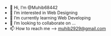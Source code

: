- 👋 Hi, I’m @Muhib68442
- 👀 I’m interested in Web Designing
- 🌱 I’m currently learning Web Developing
- 💞️ I’m looking to collaborate on ...
- 📫 How to reach me --> muhib2929@gmail.com

<!---
Muhib68442/Muhib68442 is a ✨ special ✨ repository because its `README.md` (this file) appears on your GitHub profile.
You can click the Preview link to take a look at your changes.
--->
